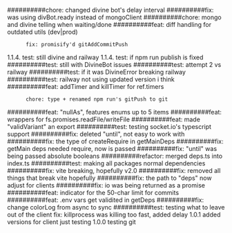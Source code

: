 ##########chore: changed divine bot's delay interval
##########fix: was using divBot.ready instead of mongoClient
##########chore: mongo and divine telling when waiting/done
##########feat: diff handling for outdated utils (dev|prod)

          fix: promisify'd gitAddCommitPush
1.1.4.    test: still divine and railway
1.1.4.    test: if npm run publish is fixed
##########test: still with DivineBot issues
##########test: attempt 2 vs railway
##########test: if it was DivineError breaking railway
##########test: railway not using updated version i think
##########feat: addTimer and killTimer for ref.timers

          chore: type + renamed npm run's gitPush to git
##########feat: "nullAs", features enums up to 5 items
##########feat: wrappers for fs.promises.readFile/writeFile
##########feat: made "validVariant" an export
##########test: testing socket.io's typescript support
##########fix: deleted "until", not easy to work with
##########fix: the type of createRequire in getMainDeps
##########fix: getMain deps needed require, now is passed
##########fix: "until" was being passed absolute booleans
##########refactor: merged deps.ts into index.ts
##########test: making all packages normal dependencies
##########fix: vite breaking, hopefully v2.0
##########fix: removed all things that break vite hopefully
##########fix: the path to "deps" now adjust for clients
##########fix: io was being returned as a promise
##########feat: indicator for the 50-char limit for commits
##########feat: .env vars get validited in getDeps
##########fix: change colorLog from async to sync
##########test: testing what to leave out of the client
					fix: killprocess was killing too fast, added delay
1.0.1     added versions for client
          just testing
1.0.0	    testing git